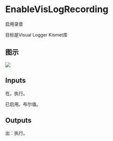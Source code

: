 # EnableVisLogRecording

启用录音

目标是Visual Logger Kismet库

## 图示

![]($-20221218-18412264.png)

## Inputs

在。执行。

已启用。布尔值。  

## Outputs

出：执行。
